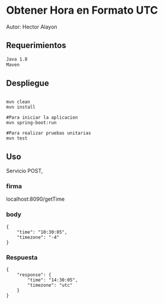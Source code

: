 # Obtener Hora en Formato UTC

Autor: Hector Alayon

## Requerimientos

```bash
Java 1.8
Maven
```

## Despliegue

```Ubicarse en la direccion raiz del proyecto

mvn clean
mvn install

#Para iniciar la aplicacion
mvn spring-boot:run

#Para realizar pruebas unitarias
mvn test
```

## Uso
Servicio POST,

### firma 
localhost:8090/getTime

### body
```
{
    "time": "10:30:05",
    "timezone": "-4"
}
```

### Respuesta
```
{
    "response": {
        "time": "14:30:05",
        "timezone": "utc"
    }
}
```

